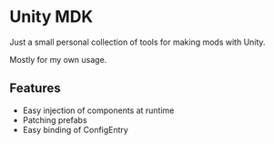 # Unity MDK

Just a small personal collection of tools for making mods with Unity.

Mostly for my own usage.

## Features

- Easy injection of components at runtime
- Patching prefabs
- Easy binding of ConfigEntry